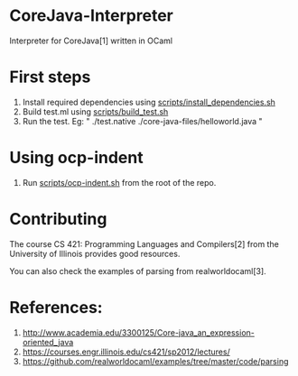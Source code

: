 # CoreJava-Interpreter
Interpreter for CoreJava[1] written in OCaml

# First steps
1. Install required dependencies using [scripts/install_dependencies.sh](scripts/install_dependencies.sh)
2. Build test.ml using [scripts/build_test.sh](scripts/build_test.sh)
3. Run the test. Eg: " ./test.native ./core-java-files/helloworld.java "

# Using ocp-indent
1. Run [scripts/ocp-indent.sh](scripts/ocp-indent.sh) from the root of the repo.

# Contributing
The course CS 421: Programming Languages and Compilers[2] from the University of Illinois provides good resources.

You can also check the examples of parsing from realworldocaml[3].

# References:
1. http://www.academia.edu/3300125/Core-java_an_expression-oriented_java
2. https://courses.engr.illinois.edu/cs421/sp2012/lectures/
3. https://github.com/realworldocaml/examples/tree/master/code/parsing
